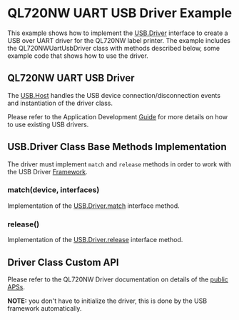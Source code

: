 # QL720NW UART USB Driver Example

This example shows how to implement the [USB.Driver](./../../docs/DriverDevelopmentGuide.md)
interface to create a USB over UART driver for the QL720NW label printer.
The example includes
the QL720NWUartUsbDriver class with methods described below, some example
code that shows how to use the driver.

## QL720NW UART USB Driver

The [USB.Host](./../../docs/DriverDevelopmentGuide.md#usb-drivers-framework-api-specification)
handles the USB device connection/disconnection
events and instantiation of the driver class.

Please refer to the Application Development [Guide](./../../docs/ApplicationDevelopmentGuide.md) for
more details on how to use existing USB drivers.

## USB.Driver Class Base Methods Implementation

The driver must implement `match` and `release` methods in order to work with the
USB Driver [Framework](./../../docs/DriverDevelopmentGuide.md#usb-drivers-framework-api-specification).

### match(device, interfaces)

Implementation of the [USB.Driver.match](../../docs/DriverDevelopmentGuide.md#matchdeviceobject-interfaces) interface method.

### release()

Implementation of the [USB.Driver.release](../../docs/DriverDevelopmentGuide.md#release) interface method.

## Driver Class Custom API

Please refer to the QL720NW Driver documentation on details of the [public APSs](https://github.com/electricimp/QL720NW#setorientationorientation).

**NOTE:** you don't have to initialize the driver, this is done by the USB framework automatically.